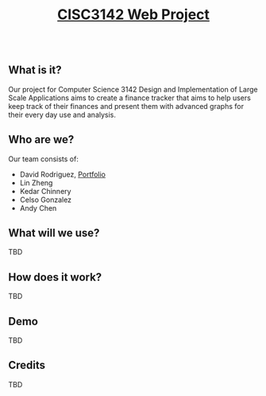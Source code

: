 <div align="center">  
  <p align='center'>
    <a href=''><h1>CISC3142 Web Project</h1></a>
  </p>
</div>

<br><br>

## What is it?
Our project for Computer Science 3142 Design and Implementation of Large Scale Applications aims to create a finance tracker that aims to help users keep track of their finances and present them with advanced graphs for their every day use and analysis.

## Who are we?
Our team consists of:
- David Rodriguez, [Portfolio](https://drod75.github.io/)
- Lin Zheng
- Kedar Chinnery
- Celso Gonzalez
- Andy Chen

## What will we use?
TBD

## How does it work?
TBD

## Demo
TBD

## Credits
TBD
